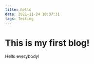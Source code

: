 ```yaml
---
title: hello
date: 2021-11-24 10:37:31
tags: Testing
---
```


# This is my first blog!
Hello everybody!
